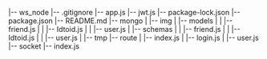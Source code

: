 |-- ws_node
    |-- .gitignore
    |-- app.js
    |-- jwt.js
    |-- package-lock.json
    |-- package.json
    |-- README.md
    |-- mongo
    |   |-- img
    |   |-- models
    |   |   |-- friend.js
    |   |   |-- Idtoid.js
    |   |   |-- user.js
    |   |-- schemas
    |   |   |-- friend.js
    |   |   |-- Idtoid.js
    |   |   |-- user.js
    |   |-- tmp
    |-- route
    |   |-- index.js
    |   |-- login.js
    |   |-- user.js
    |-- socket
        |-- index.js
